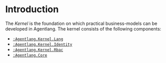 # Introduction

The *Kernel* is the foundation on which practical business-models can be developed in Agentlang. The kernel consists of the following components:

 * [`:Agentlang.Kernel.Lang`](lang)
 * [`:Agentlang.Kernel.Identity`](identity)
 * [`:Agentlang.Kernel.Rbac`](rbac)
 * [`:Agentlang.Core`](ai)
